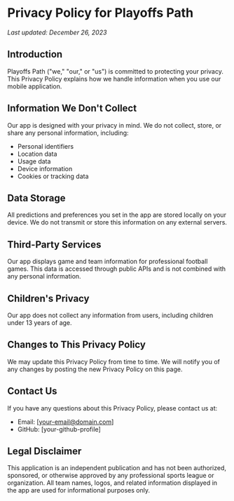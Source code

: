 # Privacy Policy for Playoffs Path

*Last updated: December 26, 2023*

## Introduction
Playoffs Path ("we," "our," or "us") is committed to protecting your privacy. This Privacy Policy explains how we handle information when you use our mobile application.

## Information We Don't Collect
Our app is designed with your privacy in mind. We do not collect, store, or share any personal information, including:
- Personal identifiers
- Location data
- Usage data
- Device information
- Cookies or tracking data

## Data Storage
All predictions and preferences you set in the app are stored locally on your device. We do not transmit or store this information on any external servers.

## Third-Party Services
Our app displays game and team information for professional football games. This data is accessed through public APIs and is not combined with any personal information.

## Children's Privacy
Our app does not collect any information from users, including children under 13 years of age.

## Changes to This Privacy Policy
We may update this Privacy Policy from time to time. We will notify you of any changes by posting the new Privacy Policy on this page.

## Contact Us
If you have any questions about this Privacy Policy, please contact us at:
- Email: [your-email@domain.com]
- GitHub: [your-github-profile]

## Legal Disclaimer
This application is an independent publication and has not been authorized, sponsored, or otherwise approved by any professional sports league or organization. All team names, logos, and related information displayed in the app are used for informational purposes only.
